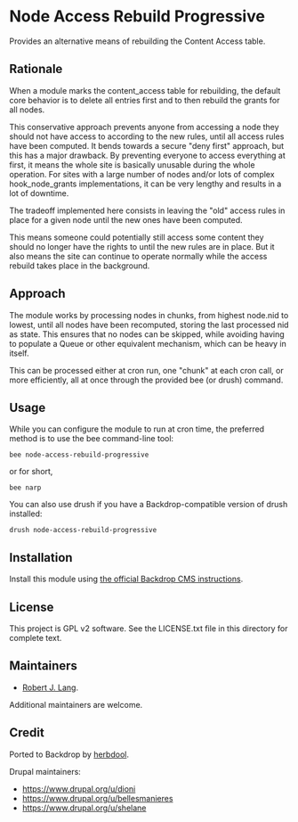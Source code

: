 # Node Access Rebuild Progressive

Provides an alternative means of rebuilding the Content Access table.

## Rationale

When a module marks the content_access table for rebuilding, the default core behavior is to delete all entries first and to then rebuild the grants for all nodes.

This conservative approach prevents anyone from accessing a node they should not have access to according to the new rules, until all access rules have been computed. It bends towards a secure "deny first" approach, but this has a major drawback.
By preventing everyone to access everything at first, it means the whole site is basically unusable during the whole operation. For sites with a large number of nodes and/or lots of complex hook_node_grants implementations, it can be very lengthy and results in a lot of downtime.

The tradeoff implemented here consists in leaving the "old" access rules in place for a given node until the new ones have been computed.

This means someone could potentially still access some content they should no longer have the rights to until the new rules are in place. But it also means the site can continue to operate normally while the access rebuild takes place in the background.

## Approach

The module works by processing nodes in chunks, from highest node.nid to lowest, until all nodes have been recomputed, storing the last processed nid as state. This ensures that no nodes can be skipped, while avoiding having to populate a Queue or other equivalent mechanism, which can be heavy in itself.

This can be processed either at cron run, one "chunk" at each cron call, or more efficiently, all at once through the provided bee (or drush) command.

## Usage

While you can configure the module to run at cron time, the preferred method is to use the bee command-line tool:

`bee node-access-rebuild-progressive`

or for short,

`bee narp`

You can also use drush if you have a Backdrop-compatible version of drush installed:

`drush node-access-rebuild-progressive`

## Installation

Install this module using [the official Backdrop CMS instructions](https://backdropcms.org/guide/modules).

## License

This project is GPL v2 software. See the LICENSE.txt file in this directory for complete text.

## Maintainers

- [Robert J. Lang](https://github.com/bugfolder).

Additional maintainers are welcome.

## Credit

Ported to Backdrop by [herbdool](https://github.com/herbdool).

Drupal maintainers:

* <https://www.drupal.org/u/dioni>
* <https://www.drupal.org/u/bellesmanieres>
* <https://www.drupal.org/u/shelane>
